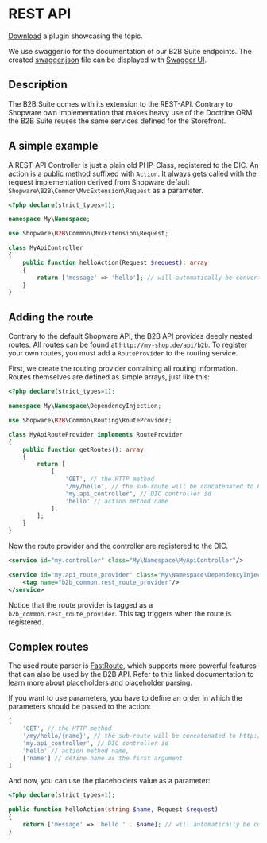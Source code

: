 # REST API

[Download](../../../../../../docs/products/extensions/b2b-suite/guides/example-plugins/B2bRestApi.zip) a plugin showcasing the topic.

We use swagger.io for the documentation of our B2B Suite endpoints. The created [swagger.json](https://gitlab.com/shopware/shopware/enterprise/b2b/-/blob/minor/swagger.json) file can be displayed with [Swagger UI](https://swagger.io/tools/swagger-ui/).

## Description

The B2B Suite comes with its extension to the REST-API. Contrary to Shopware own implementation that makes heavy use
of the Doctrine ORM the B2B Suite reuses the same services defined for the Storefront.

## A simple example

A REST-API Controller is just a plain old PHP-Class, registered to the DIC.
An action is a public method suffixed with `Action`.
It always gets called with the request implementation derived from Shopware default `Shopware\B2B\Common\MvcExtension\Request` as a parameter.

```php
<?php declare(strict_types=1);

namespace My\Namespace;

use Shopware\B2B\Common\MvcExtension\Request;

class MyApiController
{
    public function helloAction(Request $request): array
    {
        return ['message' => 'hello']; // will automatically be converted to JSON
    }
}
```

## Adding the route

Contrary to the default Shopware API, the B2B API provides deeply nested routes. All routes can be found at `http://my-shop.de/api/b2b`.
To register your own routes, you must add a `RouteProvider` to the routing service.

First, we create the routing provider containing all routing information. Routes themselves are defined as simple arrays, just like this:

```php
<?php declare(strict_types=1);

namespace My\Namespace\DependencyInjection;

use Shopware\B2B\Common\Routing\RouteProvider;

class MyApiRouteProvider implements RouteProvider
{
    public function getRoutes(): array
    {
        return [
            [
                'GET', // the HTTP method
                '/my/hello', // the sub-route will be concatenated to http://my-shop.de/api/b2b/my/hello
                'my.api_controller', // DIC controller id
                'hello' // action method name
            ],
        ];
    }
}
```

Now the route provider and the controller are registered to the DIC.

```xml
<service id="my.controller" class="My\Namespace\MyApiController"/>

<service id="my.api_route_provider" class="My\Namespace\DependencyInjection\MyApiRouteProvider">
    <tag name="b2b_common.rest_route_provider"/>
</service>
```

Notice that the route provider is tagged as a `b2b_common.rest_route_provider`. This tag triggers when the route is registered.

## Complex routes

The used route parser is [FastRoute](https://github.com/nikic/FastRoute#defining-routes), which supports more powerful features that can also be used by the B2B API. Refer to this linked documentation to learn more about placeholders and placeholder parsing.

If you want to use parameters, you have to define an order in which the parameters should be passed to the action:

```php
[
    'GET', // the HTTP method
    '/my/hello/{name}', // the sub-route will be concatenated to http://my-shop.de/api/b2b/my/hello/world
    'my.api_controller', // DIC controller id
    'hello' // action method name,
    ['name'] // define name as the first argument
]
```

And now, you can use the placeholders value as a parameter:

```php
<?php declare(strict_types=1);

public function helloAction(string $name, Request $request)
{
    return ['message' => 'hello ' . $name]; // will automatically be converted to JSON
}
```
